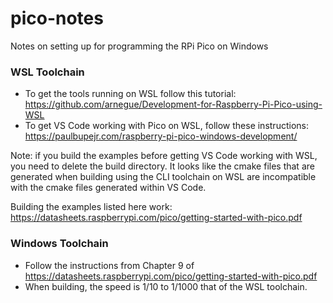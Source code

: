 # pico-notes
Notes on setting up for programming the RPi Pico on Windows

### WSL Toolchain
- To get the tools running on WSL follow this tutorial: https://github.com/arnegue/Development-for-Raspberry-Pi-Pico-using-WSL
- To get VS Code working with Pico on WSL, follow these instructions: https://paulbupejr.com/raspberry-pi-pico-windows-development/
 
Note:  if you build the examples before getting VS Code working with WSL, you need to delete the build directory.  It looks like the cmake files that are generated when building using the CLI toolchain on WSL are incompatible with the cmake files generated within VS Code.

Building the examples listed here work:  https://datasheets.raspberrypi.com/pico/getting-started-with-pico.pdf

### Windows Toolchain
- Follow the instructions from Chapter 9 of https://datasheets.raspberrypi.com/pico/getting-started-with-pico.pdf
- When building, the speed is 1/10 to 1/1000 that of the WSL toolchain.
